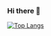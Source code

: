 ### Hi there 👋

[![Top Langs](https://github-readme-stats.vercel.app/api/top-langs/?username=OrionZiK&layout=compact)](https://github.com/OrionZiK/github-readme-stats)

<!--
**OrionZiK/OrionZiK** is a ✨ _special_ ✨ repository because its `README.md` (this file) appears on your GitHub profile.

Here are some ideas to get you started:

- 🔭 I’m currently working on ...
- 🌱 I’m currently learning ...
- 👯 I’m looking to collaborate on ...
- 🤔 I’m looking for help with ...
- 💬 Ask me about ...
- 📫 How to reach me: ...
- 😄 Pronouns: ...
- ⚡ Fun fact: ...kkttk
-->
<!--START_SECTION:waka-->

<!--END_SECTION:waka-->
